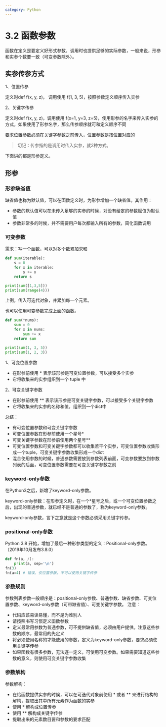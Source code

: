 ```yaml
---
category: Python
---
```


# 3.2 函数参数

函数在定义是要定义好形式参数，调用时也提供足够的实际参数，一般来说，形参和实参个数要一致（可变参数除外）。

## 实参传参方式

1、位置传参

定义时def f(x, y, z)， 调用使用 f(1, 3, 5)，按照参数定义顺序传入实参

2、关键字传参

定义时def f(x, y, z)，调用使用 f(x=1, y=3, z=5)，使用形参的名字来传入实参的方式，如果使用了形参名字，那么传参顺序就可和定义顺序不同

要求位置参数必须在关键字参数之前传入，位置参数是按位置对应的

> 切记：传参指的是调用时传入实参，就2种方式。

下面讲的都是形参定义。

## 形参

### 形参缺省值

缺省值也称为默认值，可以在函数定义时，为形参增加一个缺省值。其作用：

* 参数的默认值可以在未传入足够的实参的时候，对没有给定的参数赋值为默认值
* 参数非常多的时候，并不需要用户每次都输入所有的参数，简化函数调用

### 可变参数

需求：写一个函数，可以对多个数累加求和

```python
def sum(iterable):
	s = 0
	for x in iterable:
		s += x
	return s

print(sum([1,3,5]))
print(sum(range(4)))
```

上例，传入可迭代对象，并累加每一个元素。

也可以使用可变参数完成上面的函数。

```python
def sum(*nums):
	sum = 0
	for x in nums:
		sum += x
	return sum

print(sum(1, 3, 5))
print(sum(1, 2, 3))
```

1、可变位置参数

* 在形参前使用 * 表示该形参是可变位置参数，可以接受多个实参
* 它将收集来的实参组织到一个 tuple 中

2、可变关键字参数

* 在形参前使用 ** 表示该形参是可变关键字参数，可以接受多个关键字参数
* 它将收集来的实参的名称和值，组织到一个dict中

总结：

* 有可变位置参数和可变关键字参数
* 可变位置参数在形参前使用一个星号*
* 可变关键字参数在形参前使用两个星号**
* 可变位置参数和可变关键字参数都可以收集若干个实参，可变位置参数收集形成一个tuple，可变关键字参数收集形成一个dict
* 混合使用参数的时候，普通参数需要放到参数列表前面，可变参数要放到参数列表的后面，可变位置参数需要在可变关键字参数之前

### keyword-only参数

在Python3之后，新增了keyword-only参数。

keyword-only参数：在形参定义时，在一个*星号之后，或一个可变位置参数之后，出现的普通参数，就已经不是普通的参数了，称为keyword-only参数。

keyword-only参数，言下之意就是这个参数必须采用关键字传参。

### positional-only参数

Python 3.8 开始，增加了最后一种形参类型的定义：Positional-only参数。（2019年10月发布3.8.0）

```python
def fn(a, /):
	print(a, sep='\n')
fn(3)
fn(a=4) # 错误，仅位置参数，不可以使用关键字传参
```

### 参数规则

参数列表参数一般顺序是：positional-only参数、普通参数、缺省参数、可变位置参数、keyword-only参数（可带缺省值）、可变关键字参数。
注意：

* 代码应该易读易懂，而不是为难别人
* 请按照书写习惯定义函数参数
* 定义最常用参数为普通参数，可不提供缺省值，必须由用户提供。注意这些参数的顺序，最常用的先定义
* 将必须使用名称的才能使用的参数，定义为keyword-only参数，要求必须使用关键字传参
* 如果函数有很多参数，无法逐一定义，可使用可变参数。如果需要知道这些参数的意义，则使用可变关键字参数收集

### 参数解构

参数解构：

* 在给函数提供实参的时候，可以在可迭代对象前使用 * 或者 ** 来进行结构的解构，提取出其中所有元素作为函数的实参
* 使用 * 解构成位置传参
* 使用 ** 解构成关键字传参
* 提取出来的元素数目要和参数的要求匹配